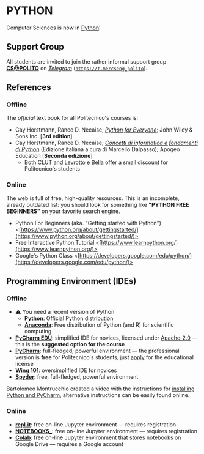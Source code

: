 PYTHON
======

Computer Sciences is now in [Python](https://en.wikipedia.org/wiki/Python_(programming_language))!

## Support Group

All students are invited to join the rather informal support group [**CS@POLITO**](https://t.me/cseng_polito) on [*Telegram*](https://en.wikipedia.org/wiki/Telegram_(software)) ([`https://t.me/cseng_polito`](https://t.me/cseng_polito)).

## References

### Offline

The *official* text book for all Politecnico's courses is:

* Cay Horstmann, Rance D. Necaise; [*Python for Everyone*](https://www.wiley.com/en-it/Python+For+Everyone,+3rd+Edition-p-9781119498537); John Wiley & Sons Inc. [**3rd edition**]
* Cay Horstmann, Rance D. Necaise; [*Concetti di informatica e fondamenti di Python*](http://www.apogeoeducation.com/concetti-di-informatica-e-fondamenti-di-python.html) (Edizione italiana a cura di Marcello Dalpasso); Apogeo Education [**Seconda edizione**]
    - Both [CLUT](https://www.clut.it/ita/elettrotecnica-elettronica-informatica/-/concetti-di-informatica-e-fondamenti-di-python/348.html) and [Levrotto e Bella](https://www.levrotto-bella.net/concetti-informatica-fondamenti-python-horstmann) offer a small discount for Politecnico's students

### Online

The web is full of free, high-quality resources. This is an incomplete, already outdated list: you should look for something like **"PYTHON FREE BEGINNERS"** on your favorite search engine.

* Python For Beginners (aka. "Getting started with Python") <[https://www.python.org/about/gettingstarted/](https://www.python.org/about/gettingstarted/)>
* Free Interactive Python Tutorial <[https://www.learnpython.org/](https://www.learnpython.org/)>
*  Google's Python Class <[https://developers.google.com/edu/python/](https://developers.google.com/edu/python/)>

## Programming Environment (IDEs)

### Offline

* :warning: You need a recent version of Python
    - [**Python**](https://www.python.org/downloads/): Official Python distribution
    - [**Anaconda**](https://docs.anaconda.com/anaconda/install/):  Free distribution of Python (and R) for scientific computing 
* [**PyCharm EDU**](https://www.jetbrains.com/pycharm-edu/): simplified IDE for novices, licensed under [Apache-2.0](https://www.tldrlegal.com/l/apache2) — this is the **suggested option for the course**
* [**PyCharm**](https://www.jetbrains.com/pycharm/): full-fledged, powerful environment — the professional version is **free** for Politecnico's students, just [apply](https://www.jetbrains.com/community/education/#students) for the educational license
* [**Wing 101**](https://wingware.com/downloads/wingide-101): oversimplified IDE for novices
* [**Spyder**](https://www.spyder-ide.org/): free, full-fledged, powerful environment

Bartolomeo Montrucchio created a video with the instructions for [installing Python and PyCharm](https://youtu.be/_yg7S8hLCKw), alternative instructions can be easily found online.

### Online

* [**repl.it**](http://repl.it): free on-line Jupyter environment — requires registration
* [**NOTEBOOKS_**](https://notebooks.ai/dashboard): free on-line Jupyter environment — requires registration
* [**Colab**](https://colab.research.google.com): free on-line Jupyter environment that stores notebooks on Google Drive — requires a Google account
